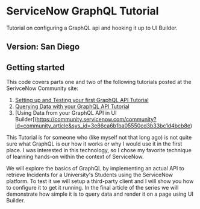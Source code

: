 # ServiceNow GraphQL Tutorial

Tutorial on configuring a GraphQL api and hooking it up to UI Builder.

## Version: San Diego

## Getting started

This code covers parts one and two of the following tutorials posted at the SerivceNow Community site:
1. [Setting up and Testing your first GraphQL API Tutorial](https://community.servicenow.com/community?id=community_article&sys_id=891d917adb344d10382a82630596193d)
2. [Querying Data with your GraphQL API Tutorial](https://community.servicenow.com/community?id=community_article&sys_id=014b8310db8d4510019ac22305961949)
3. [Using Data from your GraphQL API in UI Builder[(https://community.servicenow.com/community?id=community_article&sys_id=3e86ca6b1ba05550cd3b33bc1d4bcb8e)

This Tutorial is for someone who (like myself not that long ago) is not quite sure what GraphQL is our how it works or why I would use it in the first place.  I was interested in this technology, so I chose my favorite technique of learning hands-on within the context of ServiceNow.

We will explore the basics of GraphQL by implementing an actual API to retrieve Incidents for a University's Students using the ServiceNow platform.  To test it we will setup a third-party client and I will show you how to configure it to get it running.  In the final article of the series we will demonstrate how simple it is to query data and render it on a page using UI Builder.

